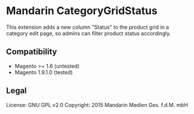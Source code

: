 Mandarin CategoryGridStatus
===========================

This extension adds a new column "Status" to the product grid in a category edit page, so admins can filter product status accordingly.

Compatibility
-------------
- Magento >= 1.6 (untested)
- Magento 1.9.1.0 (tested)

Legal
-------
License: GNU GPL v2.0
Copyright: 2015 Mandarin Medien Ges. f.d.M. mbH

